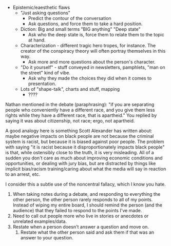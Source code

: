 - Epistemic/eaesthetic flaws
	- "Just asking questions"
		- Predict the contour of the conversation
		- Ask questions, and force them to take a hard position.
	- Diction: Big and small terms "BIG anything" "Deep state"
		- Ask who the deep state is, force them to relate them to the topic at hand.
	- Characterization - different tragic hero tropes, for instance. The creator of the conspiracy theory will often portray themselves in this way. 
		- Ask more and more questions about the person's character.
	- "Do it yourself" - stuff conveyed in newsletters, pamphlets, "man on the street" kind of vibe.
		- Ask why they made the choices they did when it comes to presentation.
	- Lots of "shape-talk", charts and stuff, mapping
		- ????


Nathan mentioned in the debate (paraphrasing): "if you are separating people who conveniently have a different race, and you give them less rights while they have a different race, that is apartheid." You replied by saying it was about citizenship, not race; ergo, not apartheid.

A good analogy here is something Scott Alexander has written about: maybe negative impacts on black people are not because the criminal system is racist, but because it is biased against poor people. The problem with saying "it is racist because it disproportionately impacts black people" is that, while ostensibly close to the truth, it is very misleading. All of a sudden you don't care as much about improving economic conditions and opportunities, or dealing with jury bias, but are distracted by things like implicit bias/racism training/caring about what the media will say in reaction to an arrest, etc. 

I consider this a subtle use of the noncentral fallacy, which I know you hate.




1. When taking notes during a debate, and responding to everything the other person, the other person rarely responds to all of my points. Instead of wiping my entire board, I should remind the person (and the audience) that they failed to respond to the points I've made.
2. Need to call out people more who live in stories or anecdotes or unrelated examples/data.
3. Restate when a person doesn't answer a question and move on.
	1. Restate what the other person said and ask them if that was an answer to your question.